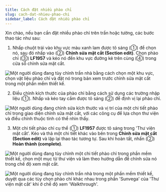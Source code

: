 ```yaml
---
title: Cách đặt nhiều phào chỉ
slug: cach-dat-nhieu-phao-chi
sidebar_label: Cách đặt nhiều phào chỉ
---
```


Xin chào, nếu bạn cần đặt nhiều phào chỉ trên trần hoặc tường, các bước thao tác như sau:

1. Nhấp chuột trái vào khu vực màu xanh lam được tô sáng (①) để chọn nó, sau đó nhấp vào (②) **Chỉnh sửa mặt cắt (Section edit)**. Chọn phào chỉ (③) **LF1957** và kéo nó đến khu vực đường kẻ trên cùng (④) trong cửa sổ chỉnh sửa mặt cắt.

![Một người dùng đang tùy chỉnh trần nhà bằng cách chọn một khu vực, chọn vật liệu phào chỉ và đặt nó trong bản xem trước chỉnh sửa mặt cắt trong một phần mềm thiết kế.](https://storage.googleapis.com/jegavn_kb/images/bea4b951-c1e6-477c-8d90-d6cfc148712e.png)

2. Điều chỉnh kích thước của phào chỉ bằng cách sử dụng các trường nhập liệu (①). Nhấp và kéo tay cầm được tô sáng (②) để định vị lại phào chỉ.

![Một người dùng đang chỉnh sửa kích thước và vị trí của một chi tiết phào chỉ trong giao diện chỉnh sửa mặt cắt, với các công cụ để lựa chọn thư viện và điều chỉnh thuộc tính có thể nhìn thấy.](https://storage.googleapis.com/jegavn_kb/images/ce9bb31f-d876-4a72-a957-fc12575b7634.png)

3. Một chi tiết phào chỉ cụ thể (①) **LF1957** được tô sáng trong 'Thư viện mặt cắt'. Kéo và thả một chi tiết khác vào bên trong **Chỉnh sửa mặt cắt (Section edit)** và lặp lại thao tác tương tự. Sau khi hoàn tất, nhấn (②) **Hoàn thành (complete)**.

![Một người dùng đang tùy chỉnh một chi tiết phào chỉ trong phần mềm thiết kế, chọn một mục từ thư viện và làm theo hướng dẫn để chỉnh sửa nó trong chế độ xem mặt cắt.](https://storage.googleapis.com/jegavn_kb/images/be5c41ee-bfda-4181-be82-f2f46dd1eccb.png)

![Một người dùng đang tùy chỉnh trần nhà trong một phần mềm thiết kế, duyệt qua các tùy chọn phào chỉ khác nhau trong phần 'Sunvega' của 'Thư viện mặt cắt' khi ở chế độ xem 'Walkthrough'.](https://storage.googleapis.com/jegavn_kb/images/bd55de8a-0bcf-4e17-8e8c-165ec3669f44.png)